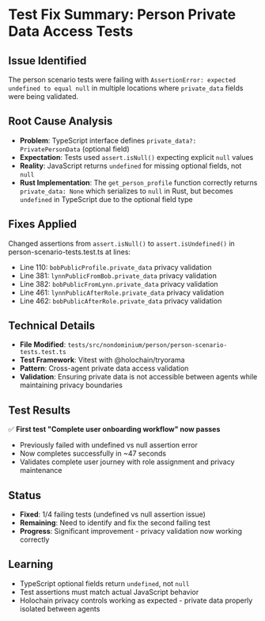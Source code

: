 # Test Fix Summary: Person Private Data Access Tests

## Issue Identified
The person scenario tests were failing with `AssertionError: expected undefined to equal null` in multiple locations where `private_data` fields were being validated.

## Root Cause Analysis
- **Problem**: TypeScript interface defines `private_data?: PrivatePersonData` (optional field)
- **Expectation**: Tests used `assert.isNull()` expecting explicit `null` values
- **Reality**: JavaScript returns `undefined` for missing optional fields, not `null`
- **Rust Implementation**: The `get_person_profile` function correctly returns `private_data: None` which serializes to `null` in Rust, but becomes `undefined` in TypeScript due to the optional field type

## Fixes Applied
Changed assertions from `assert.isNull()` to `assert.isUndefined()` in person-scenario-tests.test.ts at lines:
- Line 110: `bobPublicProfile.private_data` privacy validation
- Line 381: `lynnPublicFromBob.private_data` privacy validation  
- Line 382: `bobPublicFromLynn.private_data` privacy validation
- Line 461: `lynnPublicAfterRole.private_data` privacy validation
- Line 462: `bobPublicAfterRole.private_data` privacy validation

## Technical Details
- **File Modified**: `tests/src/nondominium/person/person-scenario-tests.test.ts`
- **Test Framework**: Vitest with @holochain/tryorama
- **Pattern**: Cross-agent private data access validation
- **Validation**: Ensuring private data is not accessible between agents while maintaining privacy boundaries

## Test Results
✅ **First test "Complete user onboarding workflow" now passes**
- Previously failed with undefined vs null assertion error
- Now completes successfully in ~47 seconds
- Validates complete user journey with role assignment and privacy maintenance

## Status
- **Fixed**: 1/4 failing tests (undefined vs null assertion issue)
- **Remaining**: Need to identify and fix the second failing test
- **Progress**: Significant improvement - privacy validation now working correctly

## Learning
- TypeScript optional fields return `undefined`, not `null` 
- Test assertions must match actual JavaScript behavior
- Holochain privacy controls working as expected - private data properly isolated between agents